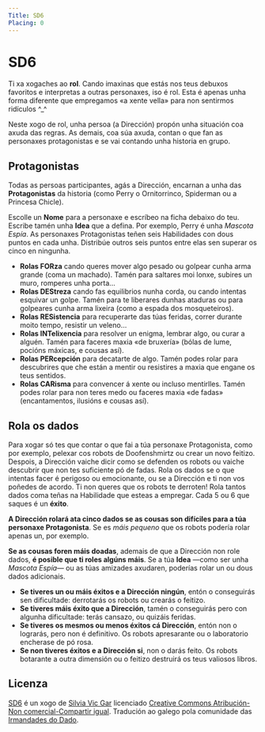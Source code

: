 ```yaml
---
Title: SD6
Placing: 0
---
```


# SD6

Ti xa xogaches ao **rol**. Cando imaxinas que estás nos teus debuxos favoritos e interpretas a outras personaxes, iso é rol. Esta é apenas unha forma diferente que empregamos «a xente vella» para non sentirmos ridículos ^\_^

Neste xogo de rol, unha persoa (a Dirección) propón unha situación coa axuda das regras. As demais, coa súa axuda, contan o que fan as personaxes protagonistas e se vai contando unha historia en grupo.

## Protagonistas

Todas as persoas participantes, agás a Dirección, encarnan a unha das **Protagonistas** da historia (como Perry o Ornitorrinco, Spiderman ou a Princesa Chicle).

Escolle un **Nome** para a personaxe e escríbeo na ficha debaixo do teu. Escribe tamén unha **Idea** que a defina. Por exemplo, Perry é unha *Mascota Espía*. As personaxes Protagonistas teñen seis Habilidades con dous puntos en cada unha. Distribúe outros seis puntos entre elas sen superar os cinco en ningunha.

* **Rolas FORza** cando queres mover algo pesado ou golpear cunha arma grande (coma un machado). Tamén para saltares moi lonxe, subires un muro, romperes unha porta…
* **Rolas DEStreza** cando fas equilibrios nunha corda, ou cando intentas esquivar un golpe. Tamén para te liberares dunhas ataduras ou para golpeares cunha arma lixeira (como a espada dos mosqueteiros).
* **Rolas RESistencia** para recuperarte das túas feridas, correr durante moito tempo, resistir un veleno…
* **Rolas INTelixencia** para resolver un enigma, lembrar algo, ou curar a alguén. Tamén para faceres maxia «de bruxería» (bólas de lume, pocións máxicas, e cousas así).
* **Rolas PERcepción** para decatarte de algo. Tamén podes rolar para descubrires que che están a mentir ou resistires a maxia que engane os teus sentidos.
* **Rolas CARisma** para convencer á xente ou incluso mentirlles. Tamén podes rolar para non teres medo ou faceres maxia «de fadas» (encantamentos, ilusións e cousas así).

## Rola os dados

Para xogar só tes que contar o que fai a túa personaxe Protagonista, como por exemplo, pelexar cos robots de Doofenshmirtz ou crear un novo feitizo. Despois, a Dirección vaiche dicir como se defenden os robots ou vaiche descubrir que non tes suficiente pó de fadas. Rola os dados se o que intentas facer é perigoso ou emocionante, ou se a Dirección e ti non vos poñedes de acordo. Ti non queres que os robots te derroten! Rola tantos dados coma teñas na Habilidade que esteas a empregar. Cada 5 ou 6 que saques é un **éxito**.

**A Dirección rolará ata cinco dados se as cousas son difíciles para a túa personaxe Protagonista**. Se es _máis pequeno_ que os robots podería rolar apenas un, por exemplo.

**Se as cousas foren máis doadas**, ademais de que a Dirección non role dados, **é posible que ti roles algúns máis**. Se a túa **Idea** —como ser unha *Mascota Espía*— ou as túas amizades axudaren, poderías rolar un ou dous dados adicionais.

* **Se tiveres un ou máis éxitos e a Dirección ningún**, entón o conseguirás sen dificultade: derrotarás os robots ou crearás o feitizo.
* **Se tiveres máis éxito que a Dirección**, tamén o conseguirás pero con algunha dificultade: terás cansazo, ou quizáis feridas.
* **Se tiveres os mesmos ou menos éxitos cá Dirección**, entón non o lograrás, pero non é definitivo. Os robots apresarante ou o laboratorio encherase de pó rosa.
* **Se non tiveres éxitos e a Dirección si**, non o darás feito. Os robots botarante a outra dimensión ou o feitizo destruirá os teus valiosos libros.

## Licenza

[SD6](https://silviavicgar.wixsite.com/micobio/sd6) é un xogo de [Silvia Vic Gar](https://silviavicgar.wixsite.com/micobio) licenciado [Creative Commons Atribución-Non comercial-Compartir igual](https://creativecommons.org/licenses/by-nc-sa/4.0/deed.gl). Tradución ao galego pola comunidade das [Irmandades do Dado](https://irmandadesdodado.fala.gal/).
